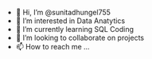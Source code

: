 - 👋 Hi, I’m @sunitadhungel755
- 👀 I’m interested in Data Anatytics
- 🌱 I’m currently learning SQL Coding
- 💞️ I’m looking to collaborate on projects
- 📫 How to reach me ...

<!---
sunitadhungel755/sunitadhungel755 is a ✨ special ✨ repository because its `README.md` (this file) appears on your GitHub profile.
You can click the Preview link to take a look at your changes.
--->
